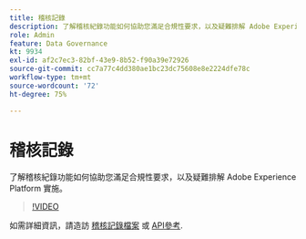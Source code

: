 ```yaml
---
title: 稽核記錄
description: 了解稽核紀錄功能如何協助您滿足合規性要求，以及疑難排解 Adobe Experience Platform 實施。
role: Admin
feature: Data Governance
kt: 9934
exl-id: af2c7ec3-82bf-43e9-8b52-f90a39e72926
source-git-commit: cc7a77c4dd380ae1bc23dc75608e8e2224dfe78c
workflow-type: tm+mt
source-wordcount: '72'
ht-degree: 75%

---
```


# 稽核記錄

了解稽核紀錄功能如何協助您滿足合規性要求，以及疑難排解 Adobe Experience Platform 實施。

>[!VIDEO](https://video.tv.adobe.com/v/341450?quality=12&learn=on)

如需詳細資訊，請造訪 [稽核記錄檔案](https://experienceleague.adobe.com/docs/experience-platform/landing/governance-privacy-security/audit-logs/overview.html?lang=zh-Hant) 或 [API參考](https://developer.adobe.com/experience-platform-apis/references/audit-query/).
